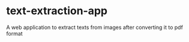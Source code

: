 # text-extraction-app
A web application to extract texts from images after converting it to pdf format

